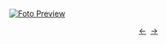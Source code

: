 [![Foto Preview](preview/n605.avif)](https://20essentials.github.io/project-000-605)

<div align="center" style="display: flex; justify-content: center;">
  <a  href="https://github.com/20essentials/project-000-604" target="_blank">&#8592;</a>
  &nbsp;&nbsp;
  <a  href="https://github.com/20essentials/project-000-606" target="_blank">&#8594;</a>
</div>
